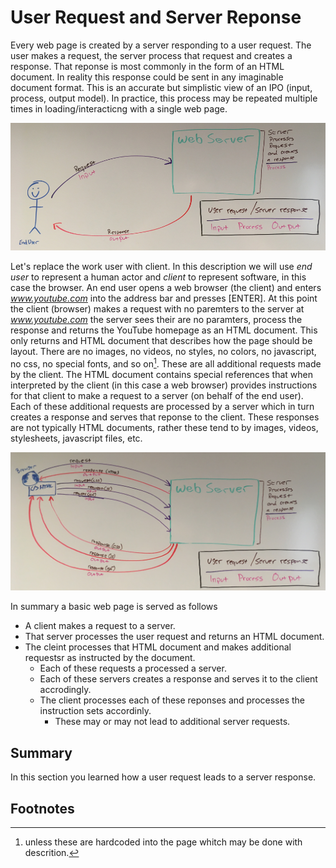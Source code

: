 # User Request and Server Reponse

Every web page is created by a server responding to a user request. The user makes a request, the server process that request and creates a response. That reponse is most commonly in the form of an HTML document. In reality this response could be sent in any imaginable document format. This is an accurate but simplistic view of an IPO (input, process, output model). In practice, this process may be repeated multiple times in loading/interacticng with a single web page.

![Simple Example](../img/ipo/simple.png)

Let's replace the work user with client. In this description we will use *end user* to represent a human actor and *client* to represent software, in this case the browser. An end user opens a web browser (the client) and enters *www.youtube.com* into the address bar and presses [ENTER]. At this point the client (browser) makes a request with no paremters to the server at *www.youtube.com* the server sees their are no paramters, process the response and returns the YouTube homepage as an HTML document. This only returns and HTML document that describes how the page should be layout. There are no images, no videos, no styles, no colors, no javascript, no css, no special fonts, and so on[^1]. These are all additional requests made by the client. The HTML document contains special references that when interpreted by the client (in this case a web browser) provides instructions for that client to make a request to a server (on behalf of the end user). Each of these additional requests are processed by a server which in turn creates a response and serves that reponse to the client. These responses are not typically HTML documents, rather these tend to by images, videos, stylesheets, javascript files, etc.

![Simple Example](../img/ipo/less_simple.png)

In summary a basic web page is served as follows

* A client makes a request to a server.
* That server processes the user request and returns an HTML document.
* The cleint processes that HTML document and makes additional requestsr as instructed by the document.
    * Each of these requests a processed a server.
    * Each of these servers creates a response and serves it to the client accrodingly.
    * The client processes each of these reponses and processes the instruction sets accordinly.
        * These may or may not lead to additional server requests.

## Summary
In this section you learned how a user request leads to a server response.

## Footnotes
[^1]: unless these are hardcoded into the page whitch may be done with descrition.
